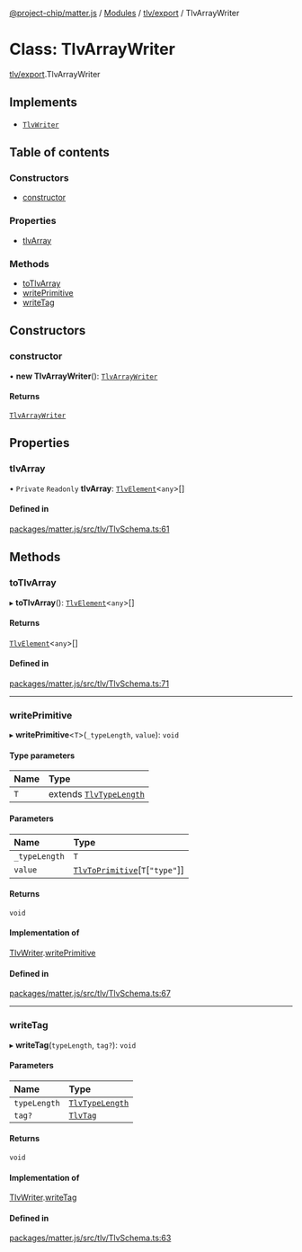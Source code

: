 [@project-chip/matter.js](../README.md) / [Modules](../modules.md) / [tlv/export](../modules/tlv_export.md) / TlvArrayWriter

# Class: TlvArrayWriter

[tlv/export](../modules/tlv_export.md).TlvArrayWriter

## Implements

- [`TlvWriter`](../interfaces/tlv_export.TlvWriter.md)

## Table of contents

### Constructors

- [constructor](tlv_export.TlvArrayWriter.md#constructor)

### Properties

- [tlvArray](tlv_export.TlvArrayWriter.md#tlvarray)

### Methods

- [toTlvArray](tlv_export.TlvArrayWriter.md#totlvarray)
- [writePrimitive](tlv_export.TlvArrayWriter.md#writeprimitive)
- [writeTag](tlv_export.TlvArrayWriter.md#writetag)

## Constructors

### constructor

• **new TlvArrayWriter**(): [`TlvArrayWriter`](tlv_export.TlvArrayWriter.md)

#### Returns

[`TlvArrayWriter`](tlv_export.TlvArrayWriter.md)

## Properties

### tlvArray

• `Private` `Readonly` **tlvArray**: [`TlvElement`](../modules/tlv_export.md#tlvelement)\<`any`\>[]

#### Defined in

[packages/matter.js/src/tlv/TlvSchema.ts:61](https://github.com/project-chip/matter.js/blob/e87b236f/packages/matter.js/src/tlv/TlvSchema.ts#L61)

## Methods

### toTlvArray

▸ **toTlvArray**(): [`TlvElement`](../modules/tlv_export.md#tlvelement)\<`any`\>[]

#### Returns

[`TlvElement`](../modules/tlv_export.md#tlvelement)\<`any`\>[]

#### Defined in

[packages/matter.js/src/tlv/TlvSchema.ts:71](https://github.com/project-chip/matter.js/blob/e87b236f/packages/matter.js/src/tlv/TlvSchema.ts#L71)

___

### writePrimitive

▸ **writePrimitive**\<`T`\>(`_typeLength`, `value`): `void`

#### Type parameters

| Name | Type |
| :------ | :------ |
| `T` | extends [`TlvTypeLength`](../modules/tlv_export.md#tlvtypelength) |

#### Parameters

| Name | Type |
| :------ | :------ |
| `_typeLength` | `T` |
| `value` | [`TlvToPrimitive`](../modules/tlv_export.md#tlvtoprimitive)[`T`[``"type"``]] |

#### Returns

`void`

#### Implementation of

[TlvWriter](../interfaces/tlv_export.TlvWriter.md).[writePrimitive](../interfaces/tlv_export.TlvWriter.md#writeprimitive)

#### Defined in

[packages/matter.js/src/tlv/TlvSchema.ts:67](https://github.com/project-chip/matter.js/blob/e87b236f/packages/matter.js/src/tlv/TlvSchema.ts#L67)

___

### writeTag

▸ **writeTag**(`typeLength`, `tag?`): `void`

#### Parameters

| Name | Type |
| :------ | :------ |
| `typeLength` | [`TlvTypeLength`](../modules/tlv_export.md#tlvtypelength) |
| `tag?` | [`TlvTag`](../modules/tlv_export.md#tlvtag) |

#### Returns

`void`

#### Implementation of

[TlvWriter](../interfaces/tlv_export.TlvWriter.md).[writeTag](../interfaces/tlv_export.TlvWriter.md#writetag)

#### Defined in

[packages/matter.js/src/tlv/TlvSchema.ts:63](https://github.com/project-chip/matter.js/blob/e87b236f/packages/matter.js/src/tlv/TlvSchema.ts#L63)
